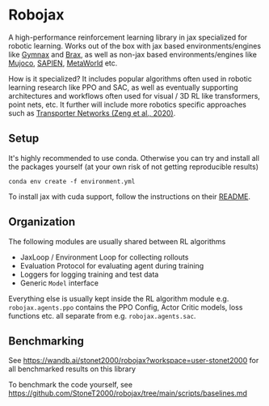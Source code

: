 # Robojax

A high-performance reinforcement learning library in jax specialized for robotic learning. Works out of the box with jax based environments/engines like [Gymnax](https://github.com/RobertTLange/gymnax) and [Brax](https://github.com/google/brax/tree/main/brax), as well as non-jax based environments/engines like [Mujoco](https://github.com/deepmind/mujoco), [SAPIEN](https://github.com/haosulab/SAPIEN), [MetaWorld](https://github.com/rlworkgroup/metaworld) etc. 

<!-- <img src="https://user-images.githubusercontent.com/35373228/160072285-fb65294b-f6a6-4028-b60a-ac774191ac85.jpg" width=200/> -->

How is it specialized? It includes popular algorithms often used in robotic learning research like PPO and SAC, as well as eventually supporting architectures and workflows often used for visual / 3D RL like transformers, point nets, etc. It further will include more robotics specific approaches such as [Transporter Networks (Zeng et al., 2020)](https://transporternets.github.io/).

## Setup

It's highly recommended to use conda. Otherwise you can try and install all the packages yourself (at your own risk of not getting reproducible results)

```
conda env create -f environment.yml
```

To install jax with cuda support, follow the instructions on their [README](https://github.com/google/jax).

## Organization

The following modules are usually shared between RL algorithms

- JaxLoop / Environment Loop for collecting rollouts
- Evaluation Protocol for evaluating agent during training
- Loggers for logging training and test data
- Generic `Model` interface

Everything else is usually kept inside the RL algorithm module e.g. `robojax.agents.ppo` contains the PPO Config, Actor Critic models, loss functions etc. all separate from e.g. `robojax.agents.sac`.

## Benchmarking
See https://wandb.ai/stonet2000/robojax?workspace=user-stonet2000 for all benchmarked results on this library

To benchmark the code yourself, see https://github.com/StoneT2000/robojax/tree/main/scripts/baselines.md
